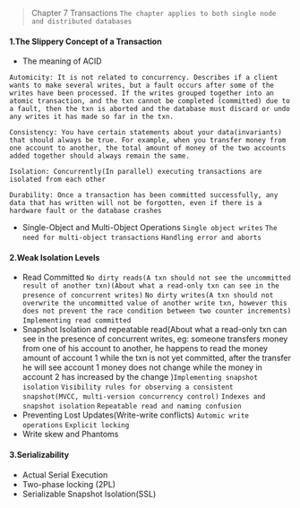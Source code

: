 > Chapter 7 Transactions
`The chapter applies to both single node and distributed databases`

#### 1.The Slippery Concept of a Transaction
* The meaning of ACID

`Automicity: It is not related to concurrency. Describes if a client wants to
make several writes, but a fault occurs after some of the writes have been processed.
If the writes grouped together into an atomic transaction, and the txn cannot be
completed (committed) due to a fault, then the txn is aborted and the database must
discard or undo any writes it has made so far in the txn.` 

`Consistency: You have certain statements about your data(invariants) that should always be true. For example, when you transfer money from one account to another, the total amount of money of the two accounts added together should always remain the same.`

`Isolation: Concurrently(In parallel) executing transactions are isolated from each other`

`Durability: Once a transaction has been committed successfully, any data that has written will not be forgotten, even if there is a hardware fault or the database crashes`

* Single-Object and Multi-Object Operations `Single object writes` `The need for multi-object transactions`  `Handling error and aborts` 

#### 2.Weak Isolation Levels
* Read Committed `No dirty reads(A txn should not see the uncommitted result of another txn)(About what a read-only txn can see in the presence of concurrent writes)` `No dirty writes(A txn should not overwrite the uncommitted value of another write txn, however this does not prevent the race condition between two counter increments)` `Implementing read committed` 
* Snapshot Isolation and repeatable read(About what a read-only txn can see in the presence of concurrent writes, eg: someone transfers money from one of his account to another, he happens to read the money amount of account 1 while the txn is not yet committed, after the transfer he will see account 1 money does not change while the money in account 2 has increased by the change )`Implementing snapshot isolation` `Visibility rules for observing a consistent snapshot(MVCC, multi-version concurrency control)`
`Indexes and snapshot isolation` `Repeatable read and naming confusion`  
* Preventing Lost Updates(Write-write conflicts) `Automic write operations` `Explicit locking` 
* Write skew and Phantoms
#### 3.Serializability
* Actual Serial Execution
* Two-phase locking (2PL)
* Serializable Snapshot Isolation(SSL)
`  `
